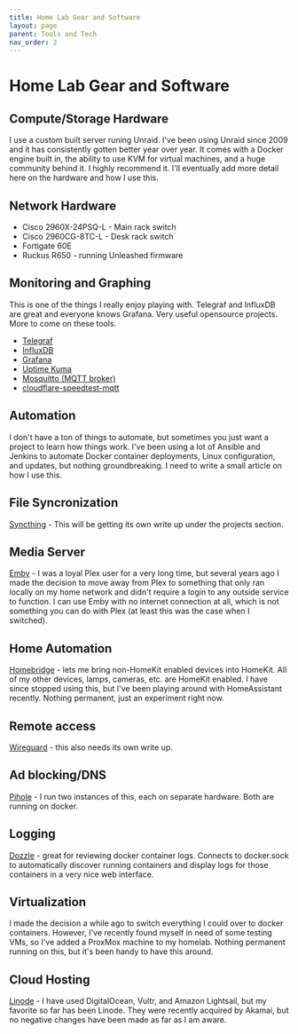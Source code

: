 ```yaml
---
title: Home Lab Gear and Software
layout: page
parent: Tools and Tech
nav_order: 2
---
```


# Home Lab Gear and Software

## Compute/Storage Hardware
I use a custom built server runing Unraid. I've been using Unraid since 2009 and it has consistently gotten better year over year. It comes with a Docker engine built in, the ability to use KVM for virtual machines, and a huge community behind it. I highly recommend it. I'll eventually add more detail here on the hardware and how I use this. 

## Network Hardware
- Cisco 2960X-24PSQ-L - Main rack switch
- Cisco 2960CG-8TC-L - Desk rack switch
- Fortigate 60E
- Ruckus R650 - running Unleashed firmware

## Monitoring and Graphing
This is one of the things I really enjoy playing with. Telegraf and InfluxDB are great and everyone knows Grafana. Very useful opensource projects. More to come on these tools. 

- [Telegraf](https://hub.docker.com/_/telegraf)
- [InfluxDB](https://hub.docker.com/_/influxdb)
- [Grafana](https://hub.docker.com/r/grafana/grafana)
- [Uptime Kuma](https://github.com/louislam/uptime-kuma)
- [Mosquitto (MQTT broker)](https://hub.docker.com/_/eclipse-mosquitto)
- [cloudflare-speedtest-mqtt](https://github.com/ccmpbll/cloudflare-speedtest-mqtt)

## Automation
I don't have a ton of things to automate, but sometimes you just want a project to learn how things work. I've been using a lot of Ansible and Jenkins to automate Docker container deployments, Linux configuration, and updates, but nothing groundbreaking. I need to write a small article on how I use this.

## File Syncronization
[Syncthing](https://docs.syncthing.net/) - This will be getting its own write up under the projects section.

## Media Server
[Emby](https://emby.media/) - I was a loyal Plex user for a very long time, but several years ago I made the decision to move away from Plex to something that only ran locally on my home network and didn't require a login to any outside service to function. I can use Emby with no internet connection at all, which is not something you can do with Plex (at least this was the case when I switched). 

## Home Automation
[Homebridge](https://github.com/homebridge/docker-homebridge) - lets me bring non-HomeKit enabled devices into HomeKit. All of my other devices, lamps, cameras, etc. are HomeKit enabled. I have since stopped using this, but I've been playing around with HomeAssistant recently. Nothing permanent, just an experiment right now.

## Remote access
[Wireguard](https://www.wireguard.com/) - this also needs its own write up. 

## Ad blocking/DNS
[Pihole](https://hub.docker.com/r/pihole/pihole) - I run two instances of this, each on separate hardware. Both are running on docker. 

## Logging
[Dozzle](https://dozzle.dev/) - great for reviewing docker container logs. Connects to docker.sock to automatically discover running containers and display logs for those containers in a very nice web interface.

## Virtualization
I made the decision a while ago to switch everything I could over to docker containers. However, I've recently found myself in need of some testing VMs, so I've added a ProxMox machine to my homelab. Nothing permanent running on this, but it's been handy to have this around.  

## Cloud Hosting
[Linode](https://www.linode.com/) - I have used DigitalOcean, Vultr, and Amazon Lightsail, but my favorite so far has been Linode. They were recently acquired by Akamai, but no negative changes have been made as far as I am aware. 
